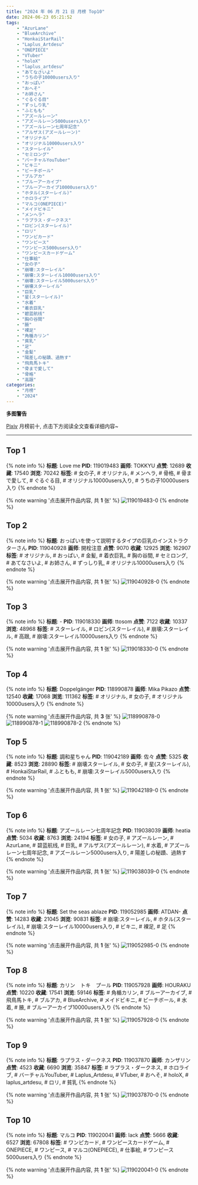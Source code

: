 ```yaml
---
title: "2024 年 06 月 21 日 月榜 Top10"
date: 2024-06-23 05:21:52
tags:
    - "AzurLane"
    - "BlueArchive"
    - "HonkaiStarRail"
    - "Laplus_Artdesu"
    - "ONEPIECE"
    - "VTuber"
    - "holoX"
    - "laplus_artdesu"
    - "あてなさいよ"
    - "うちの子10000users入り"
    - "おっぱい"
    - "おへそ"
    - "お姉さん"
    - "ぐるぐる目"
    - "ずっしり乳"
    - "ふともも"
    - "アズールレーン"
    - "アズールレーン5000users入り"
    - "アズールレーン七周年記念"
    - "アルザス(アズールレーン)"
    - "オリジナル"
    - "オリジナル10000users入り"
    - "スターレイル"
    - "セミロング"
    - "バーチャルYouTuber"
    - "ビキニ"
    - "ビーチボール"
    - "ブルアカ"
    - "ブルーアーカイブ"
    - "ブルーアーカイブ10000users入り"
    - "ホタル(スターレイル)"
    - "ホロライブ"
    - "マルコ(ONEPIECE)"
    - "メイドビキニ"
    - "メンヘラ"
    - "ラプラス・ダークネス"
    - "ロビン(スターレイル)"
    - "ロリ"
    - "ワンピカード"
    - "ワンピース"
    - "ワンピース5000users入り"
    - "ワンピースカードゲーム"
    - "仕事絵"
    - "女の子"
    - "崩壊:スターレイル"
    - "崩壊:スターレイル10000users入り"
    - "崩壊:スターレイル5000users入り"
    - "崩壊スターレイル"
    - "巨乳"
    - "星(スターレイル)"
    - "水着"
    - "着衣巨乳"
    - "碧蓝航线"
    - "胸の谷間"
    - "腋"
    - "裸足"
    - "角楯カリン"
    - "貧乳"
    - "足"
    - "金髪"
    - "陽差しの秘蹟、過熱す"
    - "飛鳥馬トキ"
    - "骨まで愛して"
    - "骨格"
    - "高跟"
categories:
    - "月榜"
    - "2024"
---
```


<i class="fa fa-triangle-exclamation"></i>**多图警告**<i class="fa fa-triangle-exclamation"></i>

[Pixiv](https://www.pixiv.net/) 月榜前十, 点击下方阅读全文查看详细内容~

<!-- more -->

---

## Top 1

{% note info %}
**标题**: Love me
**PID**: 119019483 **画师**: TOKKYU
**点赞**: 12689 **收藏**: 17540 **浏览**: 70242
**标签**: # 女の子, # オリジナル, # メンヘラ, # 骨格, # 骨まで愛して, # ぐるぐる目, # オリジナル10000users入り, # うちの子10000users入り
{% endnote %}

{% note warning '点击展开作品内容, 共 **1** 张' %}
![119019483-0](https://i.pixiv.re/img-original/img/2024/05/25/00/22/39/119019483_p0.jpg)
{% endnote %}

## Top 2

{% note info %}
**标题**: おっぱいを使って説明するタイプの巨乳のインストラクターさん
**PID**: 119040928 **画师**: 開栓注意
**点赞**: 9070 **收藏**: 12925 **浏览**: 162907
**标签**: # オリジナル, # おっぱい, # 金髪, # 着衣巨乳, # 胸の谷間, # セミロング, # あてなさいよ, # お姉さん, # ずっしり乳, # オリジナル10000users入り
{% endnote %}

{% note warning '点击展开作品内容, 共 **1** 张' %}
![119040928-0](https://i.pixiv.re/img-original/img/2024/05/25/19/45/56/119040928_p0.jpg)
{% endnote %}

## Top 3

{% note info %}
**标题**: -
**PID**: 119018330 **画师**: ttosom
**点赞**: 7122 **收藏**: 10337 **浏览**: 48968
**标签**: # スターレイル, # ロビン(スターレイル), # 崩壊:スターレイル, # 高跟, # 崩壊:スターレイル10000users入り
{% endnote %}

{% note warning '点击展开作品内容, 共 **1** 张' %}
![119018330-0](https://i.pixiv.re/img-original/img/2024/05/25/00/00/13/119018330_p0.jpg)
{% endnote %}

## Top 4

{% note info %}
**标题**: Doppelgänger
**PID**: 118990878 **画师**: Mika Pikazo
**点赞**: 12540 **收藏**: 17068 **浏览**: 111362
**标签**: # オリジナル, # 女の子, # オリジナル10000users入り
{% endnote %}

{% note warning '点击展开作品内容, 共 **3** 张' %}
![118990878-0](https://i.pixiv.re/img-original/img/2024/05/24/00/00/58/118990878_p0.png)
![118990878-1](https://i.pixiv.re/img-original/img/2024/05/24/00/00/58/118990878_p1.png)
![118990878-2](https://i.pixiv.re/img-original/img/2024/05/24/00/00/58/118990878_p2.png)
{% endnote %}

## Top 5

{% note info %}
**标题**: 調和星ちゃん
**PID**: 119042189 **画师**: 佐々
**点赞**: 5325 **收藏**: 8523 **浏览**: 28890
**标签**: # 崩壊スターレイル, # 女の子, # 星(スターレイル), # HonkaiStarRail, # ふともも, # 崩壊:スターレイル5000users入り
{% endnote %}

{% note warning '点击展开作品内容, 共 **1** 张' %}
![119042189-0](https://i.pixiv.re/img-original/img/2024/05/25/20/27/16/119042189_p0.jpg)
{% endnote %}

## Top 6

{% note info %}
**标题**: アズールレーン七周年記念
**PID**: 119038039 **画师**: heatia
**点赞**: 5034 **收藏**: 8763 **浏览**: 24194
**标签**: # 女の子, # アズールレーン, # AzurLane, # 碧蓝航线, # 巨乳, # アルザス(アズールレーン), # 水着, # アズールレーン七周年記念, # アズールレーン5000users入り, # 陽差しの秘蹟、過熱す
{% endnote %}

{% note warning '点击展开作品内容, 共 **1** 张' %}
![119038039-0](https://i.pixiv.re/img-original/img/2024/05/25/18/00/12/119038039_p0.jpg)
{% endnote %}

## Top 7

{% note info %}
**标题**: Set the seas ablaze
**PID**: 119052985 **画师**: ATDAN-
**点赞**: 14283 **收藏**: 21045 **浏览**: 90831
**标签**: # 崩壊:スターレイル, # ホタル(スターレイル), # 崩壊:スターレイル10000users入り, # ビキニ, # 裸足, # 足
{% endnote %}

{% note warning '点击展开作品内容, 共 **1** 张' %}
![119052985-0](https://i.pixiv.re/img-original/img/2024/05/26/02/29/37/119052985_p0.png)
{% endnote %}

## Top 8

{% note info %}
**标题**: カリン　トキ　プール
**PID**: 119057928 **画师**: HOURAKU
**点赞**: 10220 **收藏**: 17541 **浏览**: 59146
**标签**: # 角楯カリン, # ブルーアーカイブ, # 飛鳥馬トキ, # ブルアカ, # BlueArchive, # メイドビキニ, # ビーチボール, # 水着, # 腋, # ブルーアーカイブ10000users入り
{% endnote %}

{% note warning '点击展开作品内容, 共 **1** 张' %}
![119057928-0](https://i.pixiv.re/img-original/img/2024/05/26/08/00/11/119057928_p0.jpg)
{% endnote %}

## Top 9

{% note info %}
**标题**: ラプラス・ダークネス
**PID**: 119037870 **画师**: カンザリン
**点赞**: 4523 **收藏**: 6690 **浏览**: 35847
**标签**: # ラプラス・ダークネス, # ホロライブ, # バーチャルYouTuber, # Laplus_Artdesu, # VTuber, # おへそ, # holoX, # laplus_artdesu, # ロリ, # 貧乳
{% endnote %}

{% note warning '点击展开作品内容, 共 **1** 张' %}
![119037870-0](https://i.pixiv.re/img-original/img/2024/05/25/17/55/16/119037870_p0.png)
{% endnote %}

## Top 10

{% note info %}
**标题**: マルコ
**PID**: 119020041 **画师**: lack
**点赞**: 5666 **收藏**: 6527 **浏览**: 67808
**标签**: # ワンピカード, # ワンピースカードゲーム, # ONEPIECE, # ワンピース, # マルコ(ONEPIECE), # 仕事絵, # ワンピース5000users入り
{% endnote %}

{% note warning '点击展开作品内容, 共 **1** 张' %}
![119020041-0](https://i.pixiv.re/img-original/img/2024/05/25/00/40/16/119020041_p0.jpg)
{% endnote %}
